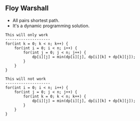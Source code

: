 Floy Warshall
------------
* All pairs shortest path.
* It's a dynamic programming solution.


```
This will only work
--------------------
for(int k = 0; k < n; k++) {
    for(int i = 0; i < n; i++) {
        for(int j = 0; j < n; j++) {
            dp[i][j] = min(dp[i][j], dp[i][k] + dp[k][j]);
        }
    }
}

This will not work
--------------------
for(int i = 0; i < n; i++) {
    for(int j = 0; j < n; j++) {
        for(int k = 0; k < n; k++) {
            dp[i][j] = min(dp[i][j], dp[i][k] + dp[k][j]);
        }
    }
}
```
